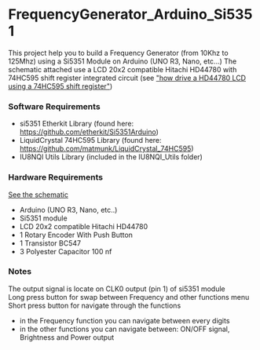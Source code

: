 # FrequencyGenerator_Arduino_Si5351

This project help you to build a Frequency Generator (from 10Khz to 125Mhz) using a Si5351 Module on Arduino (UNO R3, Nano, etc...)
The schematic attached use a LCD 20x2 compatible Hitachi HD44780 with 74HC595 shift register integrated circuit (see ["how drive a HD44780 LCD using a 74HC595 shift register"](https://www.google.com/search?q=how+drive+a+HD44780+LCD+using+a+74HC595+shift+register))

### Software Requirements
- si5351 Etherkit Library (found here: https://github.com/etherkit/Si5351Arduino)
- LiquidCrystal 74HC595 Library (found here: https://github.com/matmunk/LiquidCrystal_74HC595)
- IU8NQI Utils Library (included in the IU8NQI_Utils folder)

### Hardware Requirements
[See the schematic](https://github.com/StarNiell/FrequencyGenerator_Arduino_Si5351/blob/main/FG_Schematics.pdf)
- Arduino (UNO R3, Nano, etc..)
- Si5351 module
- LCD 20x2 compatible Hitachi HD44780
- 1 Rotary Encoder With Push Button
- 1 Transistor BC547
- 3 Polyester Capacitor 100 nf

### Notes
The output signal is locate on CLK0 output (pin 1) of si5351 module<br>
Long press button for swap between Frequency and other functions menu<br>
Short press button for navigate through the functions<br>
- in the Frequency function you can navigate between every digits 
- in the other functions you can navigate between: ON/OFF signal, Brightness and Power output



